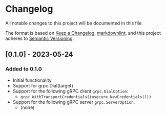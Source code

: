 # Changelog

All notable changes to this project will be documented in this file.

The format is based on [Keep a Changelog](https://keepachangelog.com/en/1.0.0/),
[markdownlint](https://dlaa.me/markdownlint/),
and this project adheres to [Semantic Versioning](https://semver.org/spec/v2.0.0.html).

## [0.1.0] - 2023-05-24

### Added to 0.1.0

- Initial functionality
- Support for grpc.Dial(target)
- Support for the following gRPC client `grpc.DialOption`:
  - `grpc.WithTransportCredentials(insecure.NewCredentials()))`
- Support for the following gRPC server `grpc.ServerOption`.
  - (none)
